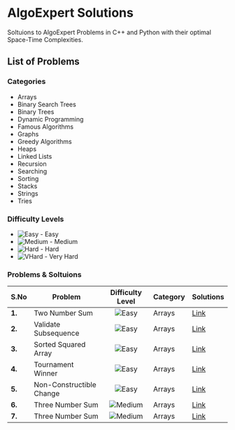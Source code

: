 # AlgoExpert Solutions

Soltuions to AlgoExpert Problems in C++ and Python with their optimal Space-Time Complexities.

## List of Problems

### Categories

- Arrays
- Binary Search Trees
- Binary Trees
- Dynamic Programming
- Famous Algorithms
- Graphs
- Greedy Algorithms
- Heaps
- Linked Lists
- Recursion
- Searching
- Sorting
- Stacks
- Strings
- Tries

### Difficulty Levels

- ![Easy][E] - Easy
- ![Medium][M] - Medium
- ![Hard][H] - Hard
- ![VHard][V] - Very Hard

### Problems & Soltuions

|S.No| Problem | Difficulty Level | Category | Solutions |
|----|---------|:----------------:|----------|-----------|
|**1.**|Two Number Sum|![Easy][E]|Arrays|[Link](/Easy/Two%20Number%20Sum)|
|**2.**|Validate Subsequence|![Easy][E]|Arrays|[Link](/Easy/Validate%20Subsequence)|
|**3.**|Sorted Squared Array|![Easy][E]|Arrays|[Link](/Easy/Sorted%20Squared%20Array)|
|**4.**|Tournament Winner|![Easy][E]|Arrays|[Link](/Easy/Tournament%20Winner)|
|**5.**|Non-Constructible Change|![Easy][E]|Arrays|[Link](/Easy/Non-Constructible%20Change)|
|**6.**|Three Number Sum|![Medium][M]|Arrays|[Link](/Medium/Three%20Number%20Sum)|
|**7.**|Three Number Sum|![Medium][M]|Arrays|[Link](/Medium/Smallest%20Difference)|


[E]: https://img.shields.io/badge/--brightgreen
[M]: https://img.shields.io/badge/--blue
[H]: https://img.shields.io/badge/--red
[V]: https://img.shields.io/badge/--black